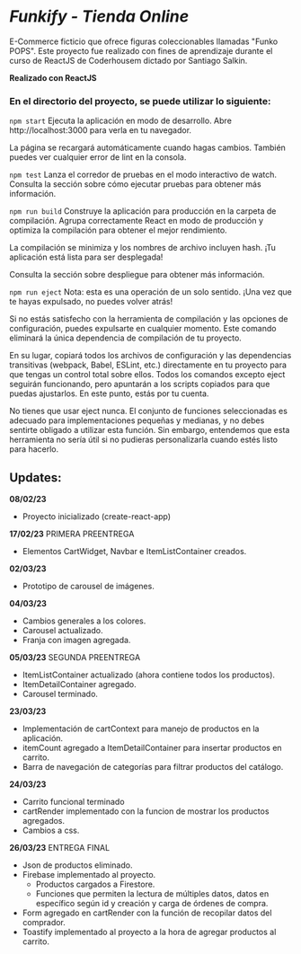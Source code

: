 # *Funkify - Tienda Online*
E-Commerce ficticio que ofrece figuras coleccionables llamadas "Funko POPS".
Este proyecto fue realizado con fines de aprendizaje durante el curso de ReactJS de Coderhousem dictado por Santiago Salkin.

**Realizado con ReactJS**

### En el directorio del proyecto, se puede utilizar lo siguiente:

`npm start`
Ejecuta la aplicación en modo de desarrollo.
Abre http://localhost:3000 para verla en tu navegador.

La página se recargará automáticamente cuando hagas cambios.
También puedes ver cualquier error de lint en la consola.

`npm test`
Lanza el corredor de pruebas en el modo interactivo de watch.
Consulta la sección sobre cómo ejecutar pruebas para obtener más información.

`npm run build`
Construye la aplicación para producción en la carpeta de compilación.
Agrupa correctamente React en modo de producción y optimiza la compilación para obtener el mejor rendimiento.

La compilación se minimiza y los nombres de archivo incluyen hash.
¡Tu aplicación está lista para ser desplegada!

Consulta la sección sobre despliegue para obtener más información.

`npm run eject`
Nota: esta es una operación de un solo sentido. ¡Una vez que te hayas expulsado, no puedes volver atrás!

Si no estás satisfecho con la herramienta de compilación y las opciones de configuración, puedes expulsarte en cualquier momento. Este comando eliminará la única dependencia de compilación de tu proyecto.

En su lugar, copiará todos los archivos de configuración y las dependencias transitivas (webpack, Babel, ESLint, etc.) directamente en tu proyecto para que tengas un control total sobre ellos. Todos los comandos excepto eject seguirán funcionando, pero apuntarán a los scripts copiados para que puedas ajustarlos. En este punto, estás por tu cuenta.

No tienes que usar eject nunca. El conjunto de funciones seleccionadas es adecuado para implementaciones pequeñas y medianas, y no debes sentirte obligado a utilizar esta función. Sin embargo, entendemos que esta herramienta no sería útil si no pudieras personalizarla cuando estés listo para hacerlo.

## Updates:

**08/02/23**
  - Proyecto inicializado (create-react-app)

**17/02/23** PRIMERA PREENTREGA
  - Elementos CartWidget, Navbar e ItemListContainer creados.

**02/03/23**
  - Prototipo de carousel de imágenes.
  
**04/03/23**
  - Cambios generales a los colores.
  - Carousel actualizado.
  - Franja con imagen agregada.
  
**05/03/23** SEGUNDA PREENTREGA
  - ItemListContainer actualizado (ahora contiene todos los productos).
  - ItemDetailContainer agregado.
  - Carousel terminado.
  
**23/03/23**
  - Implementación de cartContext para manejo de productos en la aplicación.
  - itemCount agregado a ItemDetailContainer para insertar productos en carrito.
  - Barra de navegación de categorías para filtrar productos del catálogo.
  
**24/03/23**
  - Carrito funcional terminado
  - cartRender implementado con la funcion de mostrar los productos agregados.
  - Cambios a css.
  
**26/03/23** ENTREGA FINAL
  - Json de productos eliminado.
  - Firebase implementado al proyecto.
    + Productos cargados a Firestore.
    + Funciones que permiten la lectura de múltiples datos, datos en específico según id y creación y carga de órdenes de compra.
  - Form agregado en cartRender con la función de recopilar datos del comprador.
  - Toastify implementado al proyecto a la hora de agregar productos al carrito.
